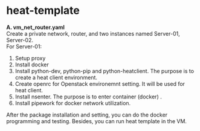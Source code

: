 # heat-template
**A. vm_net_router.yaml**  
Create a private network, router, and two instances named Server-01, Server-02.  
For Server-01:
1. Setup proxy
2. Install docker
3. Install python-dev, python-pip and python-heatclient. The purpose is to create a heat client environment.
4. Create openrc for Openstack environemnt setting. It will be used for heat client.
5. Install nsenter. The purpose is to enter container (docker) .
6. Install pipework for docker network utilization. 

After the package installation and setting, you can do the docker programming and testing. Besides, you can run heat template in the VM.
